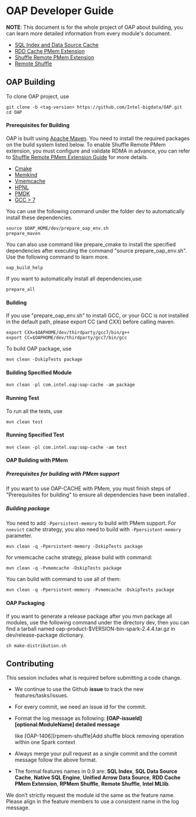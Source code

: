 # OAP Developer Guide

**NOTE**: This document is for the whole project of OAP about building, you can learn more detailed information from every module's  document.
* [SQL Index and Data Source Cache](../oap-cache/oap/docs/Developer-Guide.md)
* [RDD Cache PMem Extension](../oap-spark/README.md#compiling)
* [Shuffle Remote PMem Extension](../oap-shuffle/RPMem-shuffle/README.md#5-install-dependencies-for-shuffle-remote-pmem-extension)
* [Remote Shuffle](../oap-shuffle/remote-shuffle/README.md#build-and-deploy)

## OAP Building

To clone OAP project, use
```shell script
git clone -b <tag-version> https://github.com/Intel-bigdata/OAP.git
cd OAP
```

#### Prerequisites for Building
OAP is built using [Apache Maven](http://maven.apache.org/). You need to install the required packages on the build system listed below. To enable Shuffle Remote PMem extension, you must configure and validate RDMA in advance, you can refer to [Shuffle Remote PMem Extension Guide](../oap-shuffle/RPMem-shuffle/README.md) for more details.

- [Cmake](https://help.directadmin.com/item.php?id=494)
- [Memkind](https://github.com/memkind/memkind/tree/v1.10.1-rc2)
- [Vmemcache](https://github.com/pmem/vmemcache)
- [HPNL](https://github.com/Intel-bigdata/HPNL)
- [PMDK](https://github.com/pmem/pmdk)  
- [GCC > 7](https://gcc.gnu.org/wiki/InstallingGCC)

You can use the following command under the folder dev to automatically install these dependencies.

```shell script
source $OAP_HOME/dev/prepare_oap_env.sh
prepare_maven
```
You can also use command like prepare_cmake to install the specified dependencies after executing the command "source prepare_oap_env.sh". Use the following command to learn more.

```shell script
oap_build_help
```

If you want to automatically install all dependencies,use:
```shell script
prepare_all
```

#### Building

If you use "prepare_oap_env.sh" to install GCC, or your GCC is not installed in the default path, please export CC (and CXX) before calling maven.
```shell script
export CXX=$OAPHOME/dev/thirdparty/gcc7/bin/g++
export CC=$OAPHOME/dev/thirdparty/gcc7/bin/gcc
```

To build OAP package, use
```shell script
mvn clean -DskipTests package
```

#### Building Specified Module
```shell script
mvn clean -pl com.intel.oap:oap-cache -am package
```

#### Running Test

To run all the tests, use
```shell script
mvn clean test
```

#### Running Specified Test
```shell script
mvn clean -pl com.intel.oap:oap-cache -am test
```

#### OAP Building with PMem

##### Prerequisites for building with PMem support

If you want to use OAP-CACHE with PMem,  you must finish steps of "Prerequisites for building" to ensure all dependencies have been installed .

##### Building package
You need to add `-Ppersistent-memory` to build with PMem support. For `noevict` cache strategy, you also need to build with `-Ppersistent-memory` parameter.
```shell script
mvn clean -q -Ppersistent-memory -DskipTests package
```
for vmemcache cache strategy, please build with command:
```shell script
mvn clean -q -Pvmemcache -DskipTests package
```
You can build with command to use all of them:
```shell script
mvn clean -q -Ppersistent-memory -Pvmemcache -DskipTests package
```


#### OAP Packaging 
If you want to generate a release package after you mvn package all modules, use the following command under the directory dev, then you can find a tarball named oap-product-$VERSION-bin-spark-2.4.4.tar.gz in dev/release-package dictionary.
```shell script
sh make-distribution.sh
```
## Contributing
This session includes what is required before submitting a code change.

- We continue to use the Github **issue** to track the new features/tasks/issues.​

- For every commit, we need an issue id for the commit. ​

- Format the log message as following: **[OAP-issueId][optional:ModuleName] detailed message**​ 

  like [OAP-1406][rpmem-shuffle]Add shuffle block removing operation within one Spark context 

- Always merge your pull request as a single commit and the commit message follow the above format.​

- The formal features names in 0.9 are: **SQL Index**, **SQL Data Source Cache**, **Native SQL Engine**, **Unified Arrow Data Source**, **RDD Cache PMem Extension**, **RPMem Shuffle**, **Remote Shuffle**, **Intel MLlib**.

We don’t strictly request the module id the same as the feature name. Please align in the feature members to use a consistent name in the log message.​

